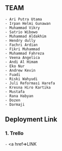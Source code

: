 ## TEAM

```
- Ari Putra Utama
- Irpan Helmi Gunawan
- Muhammad Vikry
- Satrio Wibowo
- Muhammad Aldakhim
- Hendry dully
- Fachri Ardian
- Fikri Muhammad
- Muhammad Fahreza
- Veena Angelica
- Andi Al Himam
- Eko Nur
- Andrew Kevin
- Fuadi
- Riski Wahyudi
- Juli Reformasi Harefa
- Kresna Hiro Kartika
- Mustafa
- Rana Habyan
- Dozen
- Darmaji
```

## Deployment Link

### 1. Trello

`-` <a href=>LINK</a>
